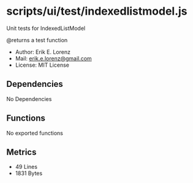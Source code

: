# scripts/ui/test/indexedlistmodel.js


Unit tests for IndexedListModel

@returns a test function
* Author: Erik E. Lorenz 
* Mail: <erik.e.lorenz@gmail.com>
* License: MIT License


## Dependencies

No Dependencies

## Functions

No exported functions

## Metrics

* 49 Lines
* 1831 Bytes

